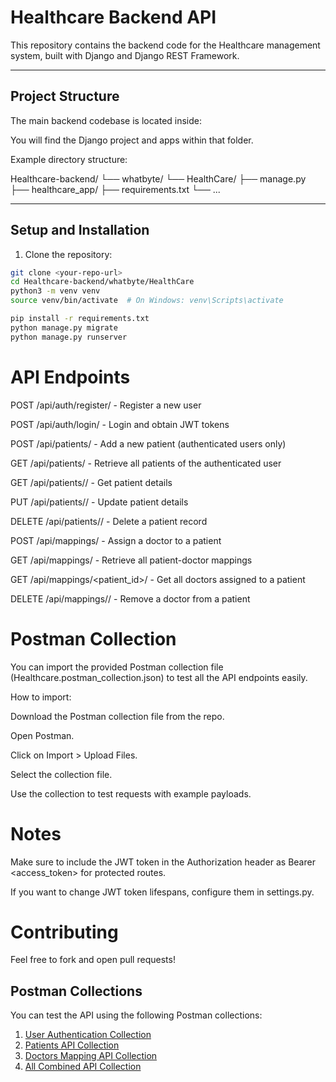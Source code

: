 # Healthcare Backend API

This repository contains the backend code for the Healthcare management system, built with Django and Django REST Framework.

---

## Project Structure

The main backend codebase is located inside:


You will find the Django project and apps within that folder.

Example directory structure:

Healthcare-backend/
└── whatbyte/
  └── HealthCare/
  ├── manage.py
  ├── healthcare_app/
  ├── requirements.txt
  └── ...

---

## Setup and Installation

1. Clone the repository:

```bash
git clone <your-repo-url>
cd Healthcare-backend/whatbyte/HealthCare
python3 -m venv venv
source venv/bin/activate  # On Windows: venv\Scripts\activate

pip install -r requirements.txt
python manage.py migrate
python manage.py runserver 
```

# API Endpoints

POST /api/auth/register/ - Register a new user

POST /api/auth/login/ - Login and obtain JWT tokens

POST /api/patients/ - Add a new patient (authenticated users only)

GET /api/patients/ - Retrieve all patients of the authenticated user

GET /api/patients/<id>/ - Get patient details

PUT /api/patients/<id>/ - Update patient details

DELETE /api/patients/<id>/ - Delete a patient record

POST /api/mappings/ - Assign a doctor to a patient

GET /api/mappings/ - Retrieve all patient-doctor mappings

GET /api/mappings/<patient_id>/ - Get all doctors assigned to a patient

DELETE /api/mappings/<id>/ - Remove a doctor from a patient

# Postman Collection

You can import the provided Postman collection file (Healthcare.postman_collection.json) to test all the API endpoints easily.

How to import:

Download the Postman collection file from the repo.

Open Postman.

Click on Import > Upload Files.

Select the collection file.

Use the collection to test requests with example payloads.

# Notes
Make sure to include the JWT token in the Authorization header as Bearer <access_token> for protected routes.

If you want to change JWT token lifespans, configure them in settings.py.

# Contributing
Feel free to fork and open pull requests!

## Postman Collections

You can test the API using the following Postman collections:

1. [User Authentication Collection](https://vvv888-1903.postman.co/workspace/whatbytes~c9b072a2-58b2-47a3-b566-4b5bf51af305/collection/38813735-4d6b393e-8c72-480f-95fe-3750b8eefab0?action=share&creator=38813735)
2. [Patients API Collection](https://vvv888-1903.postman.co/workspace/whatbytes~c9b072a2-58b2-47a3-b566-4b5bf51af305/collection/38813735-ac151237-d13e-4c09-81a8-497354165d73?action=share&creator=38813735)
3. [Doctors Mapping API Collection](https://vvv888-1903.postman.co/workspace/whatbytes~c9b072a2-58b2-47a3-b566-4b5bf51af305/collection/38813735-1429b3bb-aa23-4177-964a-3fa3c7aae65b?action=share&creator=38813735)
4. [All Combined API Collection](https://vvv888-1903.postman.co/workspace/whatbytes~c9b072a2-58b2-47a3-b566-4b5bf51af305/collection/38813735-efe396b6-cd64-4742-a545-71a36df923a8?action=share&creator=38813735)


